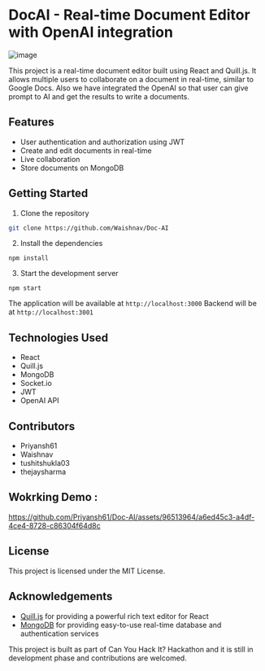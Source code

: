 # DocAI - Real-time Document Editor with OpenAI integration

![image](https://user-images.githubusercontent.com/86405648/213916663-83991661-196b-4e0f-8bfe-3856535dddc3.png)

This project is a real-time document editor built using React and Quill.js. It allows multiple users to collaborate on a document in real-time, similar to Google Docs. 
Also we have integrated the OpenAI so that user can give prompt to AI and get the results to write a documents.

## Features
- User authentication and authorization using JWT
- Create and edit documents in real-time 
- Live collaboration
- Store documents on MongoDB

## Getting Started

1. Clone the repository
```bash
git clone https://github.com/Waishnav/Doc-AI
```


2. Install the dependencies
```
npm install
```
3. Start the development server
```
npm start
```


The application will be available at `http://localhost:3000`
Backend will be at `http://localhost:3001`

## Technologies Used
- React
- Quill.js
- MongoDB
- Socket.io
- JWT
- OpenAI API

## Contributors
- Priyansh61
- Waishnav
- tushitshukla03
- thejaysharma

## Wokrking Demo :

https://github.com/Priyansh61/Doc-AI/assets/96513964/a6ed45c3-a4df-4ce4-8728-c86304f64d8c


## License
This project is licensed under the MIT License.

## Acknowledgements
- [Quill.js](https://quilljs.com/) for providing a powerful rich text editor for React
- [MongoDB](https://www.mongodb.com/) for providing easy-to-use real-time database and authentication services

This project is built as part of Can You Hack It? Hackathon and it is still in development phase and contributions are welcomed.

